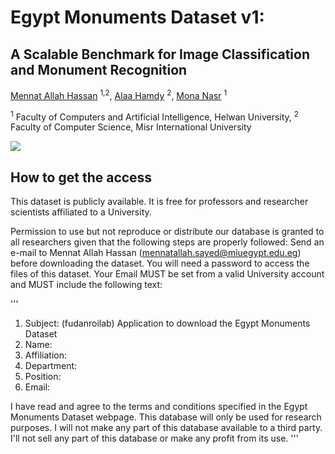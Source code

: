 # Egypt Monuments Dataset v1:
## A Scalable Benchmark for Image Classification and Monument Recognition

[Mennat Allah Hassan](mennatallah.sayed@miuegypt.edu.eg) <sup>1,2</sup>, [Alaa Hamdy](alaa.hamdy@miuegypt.edu.eg) <sup>2</sup>, [Mona Nasr](m.nasr@helwan.edu.eg) <sup>1</sup>

<sup>1</sup> Faculty of Computers and Artificial Intelligence, Helwan University, <sup>2</sup> Faculty of Computer Science, Misr International University

![](https://github.com/mennatallahhassan/egypt-monuments-dataset/blob/main/overview-2.png)


## How to get the access

This dataset is publicly available. It is free for professors and researcher scientists affiliated to a University.

Permission to use but not reproduce or distribute our database is granted to all researchers given that the following steps are properly followed: Send an e-mail to Mennat Allah Hassan (mennatallah.sayed@miuegypt.edu.eg) before downloading the dataset. You will need a password to access the files of this dataset. Your Email MUST be set from a valid University account and MUST include the following text:

'''
1. Subject: (fudanroilab) Application to download the Egypt Monuments Dataset         
2. Name: <your first and last name>
3. Affiliation: <University where you work>
4. Department: <your department>
5. Position: <your job title>
6. Email: <must be the email at the above mentioned institution>

I have read and agree to the terms and conditions specified in the  Egypt Monuments Dataset webpage. 
This database will only be used for research purposes. 
I will not make any part of this database available to a third party. 
I'll not sell any part of this database or make any profit from its use.
'''

